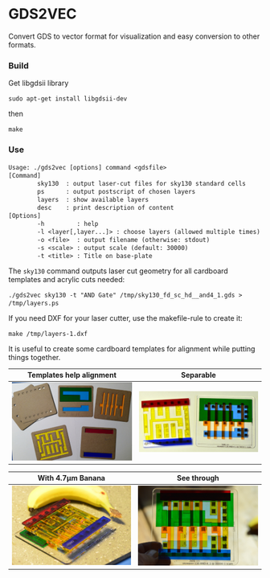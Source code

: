 GDS2VEC
=======

Convert GDS to vector format for visualization and easy conversion to other
formats.

### Build

Get libgdsii library
```
sudo apt-get install libgdsii-dev
```

then

```
make
```

### Use

```
Usage: ./gds2vec [options] command <gdsfile>
[Command]
        sky130  : output laser-cut files for sky130 standard cells
        ps      : output postscript of chosen layers
        layers  : show available layers
        desc    : print description of content
[Options]
        -h         : help
        -l <layer[,layer...]> : choose layers (allowed multiple times)
        -o <file>  : output filename (otherwise: stdout)
        -s <scale> : output scale (default: 30000)
        -t <title> : Title on base-plate
```

The `sky130` command outputs laser cut geometry for all cardboard templates
and acrylic cuts needed:

```
./gds2vec sky130 -t "AND Gate" /tmp/sky130_fd_sc_hd__and4_1.gds > /tmp/layers.ps
```

If you need DXF for your laser cutter, use the makefile-rule to create it:

```
make /tmp/layers-1.dxf
```

It is useful to create some cardboard templates for alignment while putting
things together.

Templates help alignment      | Separable
------------------------------|--------------------
![](./img/make-templates.jpg) | ![](./img/disassembled.jpg)


With 4.7μm Banana               | See through
--------------------------------|--------------------
![](./img/banana-for-scale.jpg) | ![](./img/see-through.jpg)
